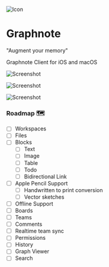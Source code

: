 
![Icon](https://raw.githubusercontent.com/graphnote-io/graphnote/master/Resources/graphnote_icon_128.png)

# Graphnote

"Augment your memory"

Graphnote Client for iOS and macOS

![Screenshot](https://raw.githubusercontent.com/graphnote-io/graphnote/master/Resources/iPhone_screenshot.png|width=255)

![Screenshot](https://raw.githubusercontent.com/graphnote-io/graphnote/master/Resources/graphnote_screenshot_light.png)

![Screenshot](https://raw.githubusercontent.com/graphnote-io/graphnote/master/Resources/graphnote_screenshot_dark.png)


### Roadmap 🗺️

- [ ] Workspaces
- [ ] Files
- [ ] Blocks
  - [ ] Text
  - [ ] Image
  - [ ] Table
  - [ ] Todo
  - [ ] Bidirectional Link
- [ ] Apple Pencil Support
  - [ ] Handwritten to print conversion
  - [ ] Vector sketches
- [ ] Offline Support
- [ ] Boards
- [ ] Teams
- [ ] Comments
- [ ] Realtime team sync
- [ ] Permissions
- [ ] History
- [ ] Graph Viewer
- [ ] Search
